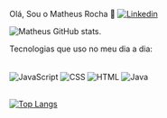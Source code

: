 Olá, Sou o Matheus Rocha 👋
[![Linkedin](https://img.shields.io/badge/LinkedIn-0077B5?style=for-the-badge&logo=linkedin&logoColor=white)]()

![Matheus GitHub stats](https://github-readme-stats.vercel.app/api?username=Marthplays&show_icons=true&theme=radical).

Tecnologias que uso no meu dia a dia:
<div style="display: inline_block"><br/>

  <img align="center" alt="JavaScript" src="https://img.shields.io/badge/javascript-F7DF1E?style=for-the-badge&logo=javascript&logoColor=black&logoSize=auto"/>

  <img align="center" alt="CSS" src="https://img.shields.io/badge/CSS3-1572B6?style=for-the-badge&logo=CSS3"/>

  <img align="center" alt="HTML" src="https://img.shields.io/badge/HTML5-E34F26?style=for-the-badge&logo=HTML5&logoColor=black&logoSize=auto"/>

  <img align="center" alt="Java" src="https://img.shields.io/badge/Java-7374?style=for-the-badge&logo=OpenJDK&logoColor=black&color=%23ea2d2f"/>

</div>

<br/>

[![Top Langs](https://github-readme-stats.vercel.app/api/top-langs/?username=Marthplays)](https://github.com/anuraghazra/github-readme-stats)
